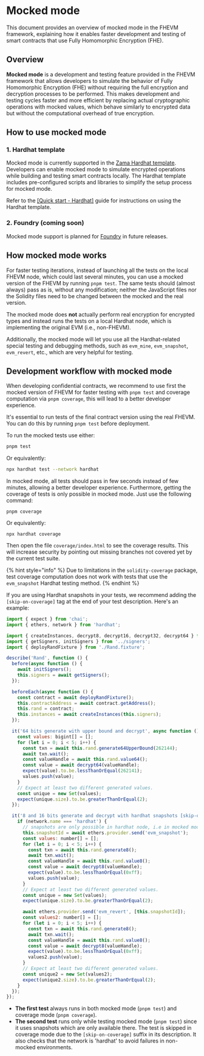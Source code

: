# Mocked mode

This document provides an overview of mocked mode in the FHEVM framework, explaining how it enables faster development and testing of smart contracts that use Fully Homomorphic Encryption (FHE).

## Overview

**Mocked mode** is a development and testing feature provided in the FHEVM framework that allows developers to simulate the behavior of Fully Homomorphic Encryption (FHE) without requiring the full encryption and decryption processes to be performed. This makes development and testing cycles faster and more efficient by replacing actual cryptographic operations with mocked values, which behave similarly to encrypted data but without the computational overhead of true encryption.

## How to use mocked mode

### 1. **Hardhat template**

Mocked mode is currently supported in the [Zama Hardhat template](https://github.com/zama-ai/fhevm-hardhat-template). Developers can enable mocked mode to simulate encrypted operations while building and testing smart contracts locally. The Hardhat template includes pre-configured scripts and libraries to simplify the setup process for mocked mode.

Refer to the [[Quick start - Hardhat]](../getting-started/overview-1/hardhat/README.md) guide for instructions on using the Hardhat template.

### 2. **Foundry (coming soon)**

Mocked mode support is planned for [Foundry](./write_contract/foundry.md) in future releases.

## How mocked mode works

For faster testing iterations, instead of launching all the tests on the local FHEVM node, which could last several minutes, you can use a mocked version of the FHEVM by running `pnpm test`. The same tests should (almost always) pass as is, without any modification; neither the JavaScript files nor the Solidity files need to be changed between the mocked and the real version.

The mocked mode does **not** actually perform real encryption for encrypted types and instead runs the tests on a local Hardhat node, which is implementing the original EVM (i.e., non-FHEVM).

Additionally, the mocked mode will let you use all the Hardhat-related special testing and debugging methods, such as `evm_mine`, `evm_snapshot`, `evm_revert`, etc., which are very helpful for testing.

## Development workflow with mocked mode

When developing confidential contracts, we recommend to use first the mocked version of FHEVM for faster testing with `pnpm test` and coverage computation via `pnpm coverage`, this will lead to a better developer experience.

It's essential to run tests of the final contract version using the real FHEVM. You can do this by running `pnpm test` before deployment.

To run the mocked tests use either:

```sh
pnpm test
```

Or equivalently:

```sh
npx hardhat test --network hardhat
```

In mocked mode, all tests should pass in few seconds instead of few minutes, allowing a better developer experience. Furthermore, getting the coverage of tests is only possible in mocked mode. Just use the following command:

```
pnpm coverage
```

Or equivalently:

```
npx hardhat coverage
```

Then open the file `coverage/index.html` to see the coverage results. This will increase security by pointing out missing branches not covered yet by the current test suite.

{% hint style="info" %}
Due to limitations in the `solidity-coverage` package, test coverage computation does not work with tests that use the `evm_snapshot` Hardhat testing method.
{% endhint %}

If you are using Hardhat snapshots in your tests, we recommend adding the `[skip-on-coverage]` tag at the end of your test description. Here's an example:

```js
import { expect } from 'chai';
import { ethers, network } from 'hardhat';

import { createInstances, decrypt8, decrypt16, decrypt32, decrypt64 } from '../instance';
import { getSigners, initSigners } from '../signers';
import { deployRandFixture } from './Rand.fixture';

describe('Rand', function () {
  before(async function () {
    await initSigners();
    this.signers = await getSigners();
  });

  beforeEach(async function () {
    const contract = await deployRandFixture();
    this.contractAddress = await contract.getAddress();
    this.rand = contract;
    this.instances = await createInstances(this.signers);
  });

  it('64 bits generate with upper bound and decrypt', async function () {
    const values: bigint[] = [];
    for (let i = 0; i < 5; i++) {
      const txn = await this.rand.generate64UpperBound(262144);
      await txn.wait();
      const valueHandle = await this.rand.value64();
      const value = await decrypt64(valueHandle);
      expect(value).to.be.lessThanOrEqual(262141);
      values.push(value);
    }
    // Expect at least two different generated values.
    const unique = new Set(values);
    expect(unique.size).to.be.greaterThanOrEqual(2);
  });

  it('8 and 16 bits generate and decrypt with hardhat snapshots [skip-on-coverage]', async function () {
    if (network.name === 'hardhat') {
      // snapshots are only possible in hardhat node, i.e in mocked mode
      this.snapshotId = await ethers.provider.send('evm_snapshot');
      const values: number[] = [];
      for (let i = 0; i < 5; i++) {
        const txn = await this.rand.generate8();
        await txn.wait();
        const valueHandle = await this.rand.value8();
        const value = await decrypt8(valueHandle);
        expect(value).to.be.lessThanOrEqual(0xff);
        values.push(value);
      }
      // Expect at least two different generated values.
      const unique = new Set(values);
      expect(unique.size).to.be.greaterThanOrEqual(2);

      await ethers.provider.send('evm_revert', [this.snapshotId]);
      const values2: number[] = [];
      for (let i = 0; i < 5; i++) {
        const txn = await this.rand.generate8();
        await txn.wait();
        const valueHandle = await this.rand.value8();
        const value = await decrypt8(valueHandle);
        expect(value).to.be.lessThanOrEqual(0xff);
        values2.push(value);
      }
      // Expect at least two different generated values.
      const unique2 = new Set(values2);
      expect(unique2.size).to.be.greaterThanOrEqual(2);
    }
  });
});
```

- **The first test** always runs in both mocked mode (`pnpm test`) and coverage mode (`pnpm coverage`).
- **The second test** runs only while testing mocked mode (`pnpm test`) since it uses snapshots which are only available there. The test is skipped in coverage mode due to the `[skip-on-coverage]` suffix in its description. It also checks that the network is 'hardhat' to avoid failures in non-mocked environments.
